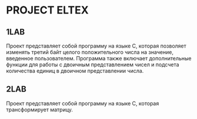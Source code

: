 #  PROJECT ELTEX

## 1LAB
Проект представляет собой программу на языке C, которая позволяет изменять третий байт целого положительного числа на значение, введенное пользователем. Программа также включает дополнительные функции для работы с двоичным представлением чисел и подсчета количества единиц в двоичном представлении числа.
## 2LAB
Проект представляет собой программу на языке C, которая трансформирует матрицу.
